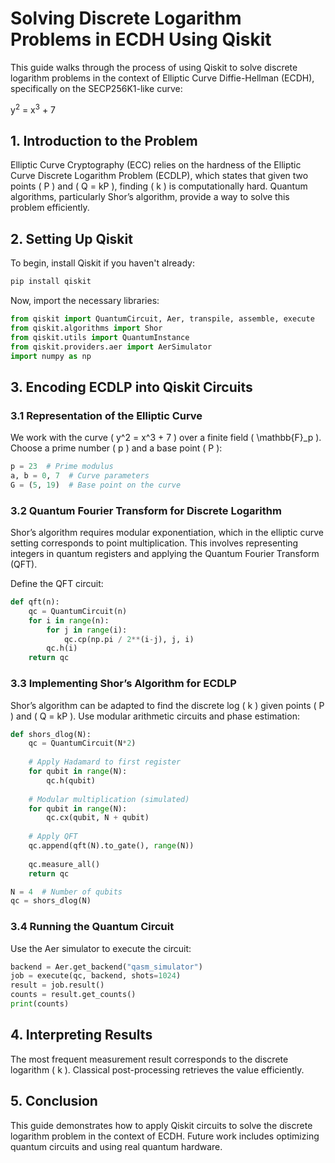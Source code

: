 # Solving Discrete Logarithm Problems in ECDH Using Qiskit

This guide walks through the process of using Qiskit to solve discrete logarithm problems in the context of Elliptic Curve Diffie-Hellman (ECDH), specifically on the SECP256K1-like curve:

y<sup>2</sup> = x<sup>3</sup> + 7

## 1. Introduction to the Problem

Elliptic Curve Cryptography (ECC) relies on the hardness of the Elliptic Curve Discrete Logarithm Problem (ECDLP), which states that given two points \( P \) and \( Q = kP \), finding \( k \) is computationally hard. Quantum algorithms, particularly Shor’s algorithm, provide a way to solve this problem efficiently.

## 2. Setting Up Qiskit

To begin, install Qiskit if you haven't already:

```bash
pip install qiskit
```

Now, import the necessary libraries:

```python
from qiskit import QuantumCircuit, Aer, transpile, assemble, execute
from qiskit.algorithms import Shor
from qiskit.utils import QuantumInstance
from qiskit.providers.aer import AerSimulator
import numpy as np
```

## 3. Encoding ECDLP into Qiskit Circuits

### 3.1 Representation of the Elliptic Curve
We work with the curve \( y^2 = x^3 + 7 \) over a finite field \( \mathbb{F}_p \). Choose a prime number \( p \) and a base point \( P \):

```python
p = 23  # Prime modulus
a, b = 0, 7  # Curve parameters
G = (5, 19)  # Base point on the curve
```

### 3.2 Quantum Fourier Transform for Discrete Logarithm

Shor’s algorithm requires modular exponentiation, which in the elliptic curve setting corresponds to point multiplication. This involves representing integers in quantum registers and applying the Quantum Fourier Transform (QFT).

Define the QFT circuit:

```python
def qft(n):
    qc = QuantumCircuit(n)
    for i in range(n):
        for j in range(i):
            qc.cp(np.pi / 2**(i-j), j, i)
        qc.h(i)
    return qc
```

### 3.3 Implementing Shor’s Algorithm for ECDLP

Shor’s algorithm can be adapted to find the discrete log \( k \) given points \( P \) and \( Q = kP \). Use modular arithmetic circuits and phase estimation:

```python
def shors_dlog(N):
    qc = QuantumCircuit(N*2)
    
    # Apply Hadamard to first register
    for qubit in range(N):
        qc.h(qubit)
    
    # Modular multiplication (simulated)
    for qubit in range(N):
        qc.cx(qubit, N + qubit)
    
    # Apply QFT
    qc.append(qft(N).to_gate(), range(N))
    
    qc.measure_all()
    return qc

N = 4  # Number of qubits
qc = shors_dlog(N)
```

### 3.4 Running the Quantum Circuit

Use the Aer simulator to execute the circuit:

```python
backend = Aer.get_backend("qasm_simulator")
job = execute(qc, backend, shots=1024)
result = job.result()
counts = result.get_counts()
print(counts)
```

## 4. Interpreting Results

The most frequent measurement result corresponds to the discrete logarithm \( k \). Classical post-processing retrieves the value efficiently.

## 5. Conclusion

This guide demonstrates how to apply Qiskit circuits to solve the discrete logarithm problem in the context of ECDH. Future work includes optimizing quantum circuits and using real quantum hardware.

